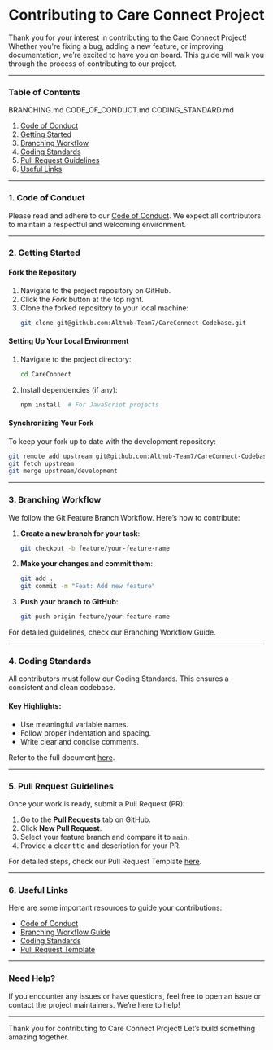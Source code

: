 # **Contributing to Care Connect Project**

Thank you for your interest in contributing to the Care Connect Project! Whether you're fixing a bug, adding a new feature, or improving documentation, we’re excited to have you on board. This guide will walk you through the process of contributing to our project.

---

### **Table of Contents**
BRANCHING.md  CODE_OF_CONDUCT.md  CODING_STANDARD.md
1. [Code of Conduct](#CODE_OF_CONDUCT.md)  
2. [Getting Started](#getting-started)  
3. [Branching Workflow](#BRANCHING.md)  
4. [Coding Standards](#CODING_STANDARD.md)  
5. [Pull Request Guidelines](#PULL_REQUEST_TEMPLATE.md)  
6. [Useful Links](#useful-links)  

---

### **1. Code of Conduct**

Please read and adhere to our [Code of Conduct](CODE_OF_CONDUCT.md). We expect all contributors to maintain a respectful and welcoming environment.

---

### **2. Getting Started**

#### **Fork the Repository**  
1. Navigate to the project repository on GitHub.  
2. Click the *Fork* button at the top right.  
3. Clone the forked repository to your local machine:  
   ```bash
   git clone git@github.com:Althub-Team7/CareConnect-Codebase.git
   ```

#### **Setting Up Your Local Environment**

1. Navigate to the project directory:  
   ```bash
   cd CareConnect
   ```
2. Install dependencies (if any):  
   ```bash
   npm install  # For JavaScript projects
   ```

#### **Synchronizing Your Fork**

To keep your fork up to date with the development repository:  
```bash
git remote add upstream git@github.com:Althub-Team7/CareConnect-Codebase.git
git fetch upstream
git merge upstream/development
```

---

### **3. Branching Workflow**

We follow the Git Feature Branch Workflow. Here’s how to contribute:

1. **Create a new branch for your task**:  
   ```bash
   git checkout -b feature/your-feature-name
   ```
2. **Make your changes and commit them**:  
   ```bash
   git add .
   git commit -m "Feat: Add new feature"
   ```
3. **Push your branch to GitHub**:  
   ```bash
   git push origin feature/your-feature-name
   ```

For detailed guidelines, check our Branching Workflow Guide.

---

### **4. Coding Standards**

All contributors must follow our Coding Standards. This ensures a consistent and clean codebase.

#### **Key Highlights**:
- Use meaningful variable names.  
- Follow proper indentation and spacing.  
- Write clear and concise comments.  

Refer to the full document [here](#CODING_STANDARD.md).

---

### **5. Pull Request Guidelines**

Once your work is ready, submit a Pull Request (PR):

1. Go to the **Pull Requests** tab on GitHub.  
2. Click **New Pull Request**.  
3. Select your feature branch and compare it to `main`.  
4. Provide a clear title and description for your PR.  

For detailed steps, check our Pull Request Template [here](#PULL_REQUEST_TEMPLATE.md).

---

### **6. Useful Links**

Here are some important resources to guide your contributions:  
- [Code of Conduct](#CODE_OF_CONDUCT.md)  
- [Branching Workflow Guide](#BRANCHING.md)  
- [Coding Standards](#CODING_STANDARD.md)  
- [Pull Request Template](#PULL_REQUEST_TEMPLATE.md)  

---

### **Need Help?**

If you encounter any issues or have questions, feel free to open an issue or contact the project maintainers. We’re here to help!

---

Thank you for contributing to Care Connect Project! Let’s build something amazing together. 
